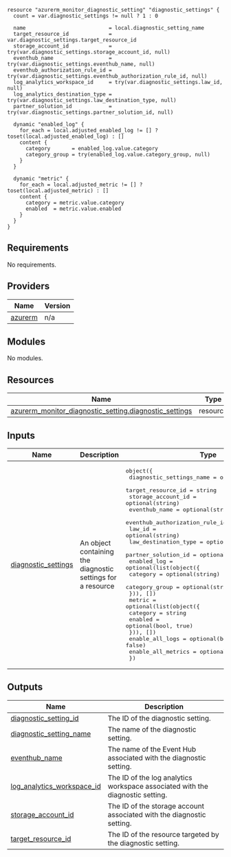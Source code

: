 ```hcl
resource "azurerm_monitor_diagnostic_setting" "diagnostic_settings" {
  count = var.diagnostic_settings != null ? 1 : 0

  name                           = local.diagnostic_setting_name
  target_resource_id             = var.diagnostic_settings.target_resource_id
  storage_account_id             = try(var.diagnostic_settings.storage_account_id, null)
  eventhub_name                  = try(var.diagnostic_settings.eventhub_name, null)
  eventhub_authorization_rule_id = try(var.diagnostic_settings.eventhub_authorization_rule_id, null)
  log_analytics_workspace_id     = try(var.diagnostic_settings.law_id, null)
  log_analytics_destination_type = try(var.diagnostic_settings.law_destination_type, null)
  partner_solution_id            = try(var.diagnostic_settings.partner_solution_id, null)

  dynamic "enabled_log" {
    for_each = local.adjusted_enabled_log != [] ? toset(local.adjusted_enabled_log) : []
    content {
      category       = enabled_log.value.category
      category_group = try(enabled_log.value.category_group, null)
    }
  }

  dynamic "metric" {
    for_each = local.adjusted_metric != [] ? toset(local.adjusted_metric) : []
    content {
      category = metric.value.category
      enabled  = metric.value.enabled
    }
  }
}
```
## Requirements

No requirements.

## Providers

| Name | Version |
|------|---------|
| <a name="provider_azurerm"></a> [azurerm](#provider\_azurerm) | n/a |

## Modules

No modules.

## Resources

| Name | Type |
|------|------|
| [azurerm_monitor_diagnostic_setting.diagnostic_settings](https://registry.terraform.io/providers/hashicorp/azurerm/latest/docs/resources/monitor_diagnostic_setting) | resource |

## Inputs

| Name | Description | Type | Default | Required |
|------|-------------|------|---------|:--------:|
| <a name="input_diagnostic_settings"></a> [diagnostic\_settings](#input\_diagnostic\_settings) | An object containing the diagnostic settings for a resource | <pre>object({<br>    diagnostic_settings_name       = optional(string)<br>    target_resource_id             = string<br>    storage_account_id             = optional(string)<br>    eventhub_name                  = optional(string)<br>    eventhub_authorization_rule_id = optional(string)<br>    law_id                         = optional(string)<br>    law_destination_type           = optional(string)<br>    partner_solution_id            = optional(string)<br>    enabled_log = optional(list(object({<br>      category       = optional(string)<br>      category_group = optional(string)<br>    })), [])<br>    metric = optional(list(object({<br>      category = string<br>      enabled  = optional(bool, true)<br>    })), [])<br>    enable_all_logs    = optional(bool, false)<br>    enable_all_metrics = optional(bool, false)<br>  })</pre> | n/a | yes |

## Outputs

| Name | Description |
|------|-------------|
| <a name="output_diagnostic_setting_id"></a> [diagnostic\_setting\_id](#output\_diagnostic\_setting\_id) | The ID of the diagnostic setting. |
| <a name="output_diagnostic_setting_name"></a> [diagnostic\_setting\_name](#output\_diagnostic\_setting\_name) | The name of the diagnostic setting. |
| <a name="output_eventhub_name"></a> [eventhub\_name](#output\_eventhub\_name) | The name of the Event Hub associated with the diagnostic setting. |
| <a name="output_log_analytics_workspace_id"></a> [log\_analytics\_workspace\_id](#output\_log\_analytics\_workspace\_id) | The ID of the log analytics workspace associated with the diagnostic setting. |
| <a name="output_storage_account_id"></a> [storage\_account\_id](#output\_storage\_account\_id) | The ID of the storage account associated with the diagnostic setting. |
| <a name="output_target_resource_id"></a> [target\_resource\_id](#output\_target\_resource\_id) | The ID of the resource targeted by the diagnostic setting. |
